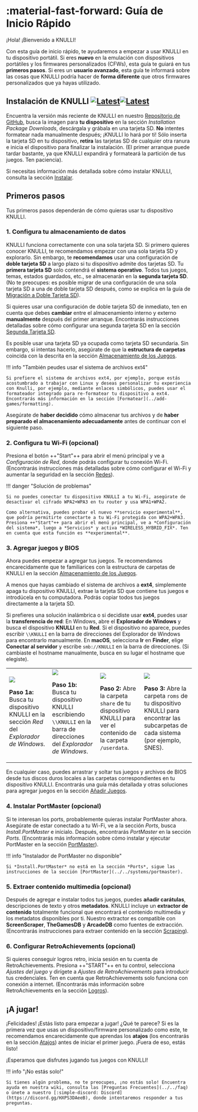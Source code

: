 # :material-fast-forward: Guía de Inicio Rápido

¡Hola! ¡Bienvenido a KNULLI!

Con esta guía de inicio rápido, te ayudaremos a empezar a usar KNULLI en tu dispositivo portátil. Si eres **nuevo** en la emulación con dispositivos portátiles y los firmwares personalizados (CFWs), esta guía te guiará en tus **primeros pasos**. Si eres un **usuario avanzado**, esta guía te informará sobre las cosas que KNULLI podría hacer de **forma diferente** que otros firmwares personalizados que ya hayas utilizado.

## Instalación de KNULLI [![Latest](https://img.shields.io/github/release/knulli-cfw/distribution.svg?labelColor=111111&color=5998FF&label=Latest&style=flat#only-light)](https://github.com/knulli-cfw/distribution/releases/latest)[![Latest](https://img.shields.io/github/release/knulli-cfw/distribution.svg?labelColor=dddddd&color=5998FF&label=Latest&style=flat#only-dark)](https://github.com/knulli-cfw/distribution/releases/latest)

Encuentra la versión más reciente de KNULLI en nuestro [Repositorio de GitHub](https://github.com/knulli-cfw/distribution/releases/latest), busca la imagen para **tu dispositivo** en la sección *Installation Package Downloads*, descárgala y grábala en una tarjeta SD. **No** intentes formatear nada manualmente después; ¡KNULLI lo hará por ti! Sólo inserta la tarjeta SD en tu dispositivo, **retira** las tarjetas SD de cualquier otra ranura e inicia el dispositivo para finalizar la instalación. (El primer arranque puede tardar bastante, ya que KNULLI expandirá y formateará la partición de tus juegos. Ten paciencia).

Si necesitas información más detallada sobre cómo instalar KNULLI, consulta la sección [Instalar](../install).

## Primeros pasos

Tus primeros pasos dependerán de cómo quieras usar tu dispositivo KNULLI.

### 1. Configura tu almacenamiento de datos

KNULLI funciona correctamente con una sola tarjeta SD. Si primero quieres conocer KNULLI, te recomendamos empezar con una sola tarjeta SD y explorarlo. Sin embargo, te **recomendamos** usar una configuración de **doble tarjeta SD** a largo plazo si tu dispositivo admite dos tarjetas SD. Tu **primera tarjeta SD** solo contendrá el **sistema operativo**. Todos tus juegos, temas, estados guardados, etc., se almacenarán en la **segunda tarjeta SD**. (No te preocupes: es posible migrar de una configuración de una sola tarjeta SD a una de doble tarjeta SD después, como se explica en la guía de [Migración a Doble Tarjeta SD](../../guides/dual-sd-card-migration)).

Si quieres usar una configuración de doble tarjeta SD de inmediato, ten en cuenta que debes **cambiar** entre el almacenamiento interno y externo **manualmente** después del primer arranque. Encontrarás instrucciones detalladas sobre cómo configurar una segunda tarjeta SD en la sección [Segunda Tarjeta SD](../add-games/second-sd-card).

Es posible usar una tarjeta SD ya ocupada como tarjeta SD secundaria. Sin embargo, si intentas hacerlo, asegúrate de que la **estructura de carpetas** coincida con la descrita en la sección [Almacenamiento de los Juegos](../add-games/game-storage).

!!! info "También peudes usar el sistema de archivos ext4"

	Si prefiere el sistema de archivos ext4, por ejemplo, porque estás acostumbrado a trabajar con Linux y deseas personalizar tu experiencia con Knulli, por ejemplo, mediante enlaces simbólicos, puedes usar el formateador integrado para re-formatear tu dispositivo a ext4. Encontrarás más información en la sección [Formatear](../add-games/formatting).

Asegúrate de **haber decidido** cómo almacenar tus archivos y de **haber preparado el almacenamiento adecuadamente** antes de continuar con el siguiente paso.

### 2. Configura tu Wi-Fi (opcional)

Presiona el botón ++"Start"++ para abrir el menú principal y ve a *Configuración de Red*, donde podrás configurar tu conexión Wi-Fi. (Encontrarás instrucciones más detalladas sobre cómo configurar el Wi-Fi y aumentar la seguridad en la sección [Redes](../../configure/networking)).

!!! danger "Solución de problemas"

	Si no puedes conectar tu dispositivo KNULLI a tu Wi-Fi, asegúrate de desactivar el cifrado WPA2+WPA3 en tu router y usa WPA1+WPA2.

	Como alternativa, puedes probar el nuevo **servicio experimental**, que podría permitirte conectarte a tu Wi-Fi protegida con WPA2+WPA3. Presiona ++"Start"++ para abrir el menú principal, ve a *Configuración del sistema*, luego a *Servicios* y activa *WIRELESS_HYBRID_FIX*. Ten en cuenta que esta función es **experimental**.

### 3. Agregar juegos y BIOS

Ahora puedes empezar a agregar tus juegos. Te recomendamos encarecidamente que te familiarices con la estructura de carpetas de KNULLI en la sección [Almacenamiento de los Juegos](../add-games/game-storage).

A menos que hayas cambiado el sistema de archivos a **ext4**, simplemente apaga tu dispositivo KNULLI, extrae la tarjeta SD que contiene tus juegos e introdúcela en tu computadora. Podrás copiar todos tus juegos directamente a la tarjeta SD.

Si prefieres una solución inalámbrica o si decidiste usar **ext4**, puedes usar la **transferencia de red**: En Windows, abre el **Explorador de Windows** y busca el dispositivo **KNULLI** en tu **Red**. Si el dispositivo no aparece, puedes escribir `\\KNULLI` en la barra de direcciones del Explorador de Windows para encontrarlo manualmente. En **macOS**, selecciona **Ir** en **Finder**, elige **Conectar al servidor** y escribe `smb://KNULLI` en la barra de direcciones. (Si cambiaste el hostname manualmente, busca en su lugar el hostname que elegiste).

<table>
	<tr>
		<td>
			<img src="/_inc/images/play/add-games/001a-smb-find-in-network-section.png">
			<p><strong>Paso 1a: </strong>Busca tu dispositivo KNULLI en la sección <em>Red</em> del <em>Explorador de Windows</em>.</p>
		</td>
		<td>
			<img src="/_inc/images/play/add-games/001b-smb-find-by-hostname.png">
	    	<p><strong>Paso 1b: </strong>Busca tu dispositivo KNULLI escribiendo <code>\\KNULLI</code> en la barra de direcciones del <em>Explorador de Windows</em>.</p>
		</td>
		<td>
			<img src="/_inc/images/play/add-games/002-smb-open-share-folder.png">
			<p><strong>Paso 2: </strong>Abre la carpeta <code>share</code> de tu dispositivo KNULLI para ver el contenido de la carpeta <code>/userdata</code>.</p>
		</td>
		<td>
			<img src="/_inc/images/play/add-games/003-smb-find-system-in-roms-folder.png">
			<p><strong>Paso 3: </strong>Abre la carpeta <code>roms</code> de tu dispositivo KNULLI para encontrar las subcarpetas de cada sistema (por ejemplo, SNES).</p>
		</td>
	</tr>
</table>

En cualquier caso, puedes arrastrar y soltar tus juegos y archivos de BIOS desde tus discos duros locales a las carpetas correspondientes en tu dispositivo KNULLI. Encontrarás una guía más detallada y otras soluciones para agregar juegos en la sección [Añadir Juegos](../add-games).

### 4. Instalar PortMaster (opcional)

Si te interesan los ports, probablemente quieras instalar PortMaster ahora. Asegúrate de estar conectado a tu Wi-Fi, ve a la sección *Ports*, busca *Install.PortMaster* e inícialo. Después, encontrarás *PortMaster* en la sección *Ports*. (Encontrarás más información sobre cómo instalar y ejecutar PortMaster en la sección [PortMaster](../../systems/portmaster)).

!!! info "Instalador de PortMaster no disponible"

	Si *Install.PortMaster* no está en la sección *Ports*, sigue las instrucciones de la sección [PortMaster](../../systems/portmaster).

### 5. Extraer contenido multimedia (opcional)

Después de agregar e instalar todos tus juegos, puedes **añadir carátulas**, descripciones de texto y otros **metadatos**. KNULLI incluye un **extractor de contenido** totalmente funcional que encontrará el contenido multimedia y los metadatos disponibles por ti. Nuestro extractor es compatible con **ScreenScraper**, **TheGamesDB** y **ArcadeDB** como fuentes de extracción. (Encontrarás instrucciones para extraer contenido en la sección [Scraping](../scraping)).

### 6. Configurar RetroAchievements (opcional)

Si quieres conseguir logros retro, inicia sesión en tu cuenta de RetroAchievements. Presiona ++"START"++ en tu control, selecciona *Ajustes del juego* y dirígete a *Ajustes de RetroAchievements* para introducir tus credenciales. Ten en cuenta que RetroAchievements solo funciona con conexión a internet. (Encontrarás más información sobre RetroAchievements en la sección [Logros](../retro-achievements)).

## ¡A jugar!

¡Felicidades! ¡Estás listo para empezar a jugar! ¿Qué te parece? Si es la primera vez que usas un dispositivo/firmware personalizado como este, te recomendamos encarecidamente que aprendas los **atajos** (los encontrarás en la sección [Atajos](../hotkey-shortcuts)) antes de iniciar el primer juego. ¡Fuera de eso, estás listo!

¡Esperamos que disfrutes jugando tus juegos con KNULLI!

!!! info "¡No estás solo!"

    Si tienes algún problema, no te preocupes, ¡no estás solo! Encuentra ayuda en nuestra wiki, consulta las [Preguntas Frecuentes](../../faq) o únete a nuestro [:simple-discord: Discord](https://discord.gg/HXPS3DAeeB), donde intentaremos responder a tus preguntas.
